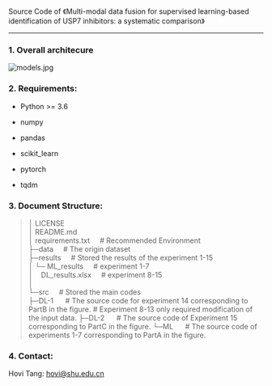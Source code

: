 Source Code of 《Multi-modal data fusion for supervised learning-based identification of USP7 inhibitors: a systematic comparison》

---

### 1. Overall architecure

![models.jpg](https://s2.loli.net/2022/06/19/m5AThJk9MV87uqx.jpg)


### 2. Requirements:

- Python >= 3.6

- numpy

- pandas

- scikit_learn

- pytorch

- tqdm

  

### 3. Document Structure:

> │  LICENSE </br>
> │  README.md </br>
> │  requirements.txt&nbsp;&nbsp;&nbsp;&nbsp;&nbsp;# Recommended Environment </br>
> ├─data&nbsp;&nbsp;&nbsp;&nbsp;&nbsp;# The origin dataset</br>
> ├─results&nbsp;&nbsp;&nbsp;&nbsp;&nbsp;# Stored the results of the experiment 1-15</br>
> │   └─&nbsp;ML_results&nbsp;&nbsp;&nbsp;&nbsp;&nbsp;#  experiment 1-7</br>
> │&nbsp;&nbsp;&nbsp;&nbsp;DL_results.xlsx&nbsp;&nbsp;&nbsp;&nbsp;&nbsp;#  experiment 8-15</br>
> │      </br>
> └─src&nbsp;&nbsp;&nbsp;&nbsp;&nbsp;# Stored the main codes</br>
>     ├─DL-1&nbsp;&nbsp;&nbsp;&nbsp;&nbsp;   #  The source code for experiment 14 corresponding to PartB in the figure. 
>                                            #  Experiment 8-13 only required modification of the input data.
>     ├─DL-2&nbsp;&nbsp;&nbsp;&nbsp;&nbsp;   #  The source code of Experiment 15 corresponding to PartC in the figure.
>     └─ML&nbsp;&nbsp;&nbsp;&nbsp;&nbsp;     #  The source code of experiments 1-7 corresponding to PartA in the figure.

 

### 4. Contact:

Hovi Tang: hovi@shu.edu.cn
